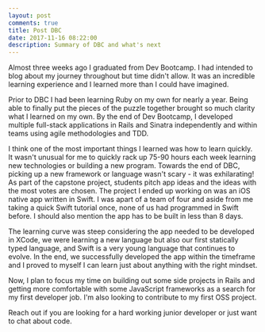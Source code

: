 ```yaml
---
layout: post
comments: true
title: Post DBC
date: 2017-11-16 08:22:00
description: Summary of DBC and what's next
---
```


Almost three weeks ago I graduated from Dev Bootcamp. I had intended to
blog about my journey throughout but time didn't allow. It was an incredible learning
experience and I learned more than I could have imagined.

Prior to DBC I had been learning Ruby on my own for nearly a year. Being able to finally
put the pieces of the puzzle together brought so much clarity what I learned on my own.
By the end of Dev Bootcamp, I developed multiple full-stack applications in Rails and Sinatra independently and within teams using agile methodologies and TDD.

I think one of the most important things I learned was how to learn quickly. It wasn't unusual for me to quickly rack up 75-90 hours each week learning new technologies or building a new program. Towards the end of DBC, picking up a new framework or language wasn't scary - it was exhilarating! As part of the capstone project, students pitch app ideas and the ideas with the most votes are chosen. The project I ended up working on was an iOS native app written in Swift. I was apart of a team of four and aside from me taking a quick Swift tutorial once, none of us had programmed in Swift before. I should also mention the app has to be built in less than 8 days.

The learning curve was steep considering the app needed to be developed in XCode, we were learning a new language but also our first statically typed language, and Swift is a very young language that continues to evolve. In the end, we successfully developed the app within the timeframe and I proved to myself I can learn just about anything with the right mindset.

Now, I plan to focus my time on building out some side projects in Rails and getting more comfortable with some JavaScript frameworks as a search for my first developer job. I'm also looking to contribute to my first OSS project.

Reach out if you are looking for a hard working junior developer or just want to chat about code.
